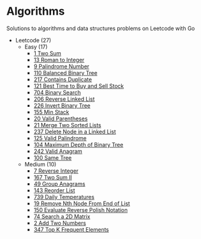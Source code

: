 # Algorithms

Solutions to algorithms and data structures problems on Leetcode with Go


- Leetcode (27)
  - Easy (17)
    - [1 Two Sum](./leetcode/1-Two-Sum)
    - [13 Roman to Integer](./leetcode/13-Roman-to-Integer)
    - [9 Palindrome Number](./leetcode/9-Palindrome-Number)
    - [110 Balanced Binary Tree](./leetcode/110-Balanced-Binary-Tree)
    - [217 Contains Duplicate](./leetcode/217-Contains-Duplicate)
    - [121 Best Time to Buy and Sell Stock](./leetcode/121-Best-Time-to-Buy-and-Sell-Stock)
    - [704 Binary Search](./leetcode/704-Binary-Search)
    - [206 Reverse Linked List](./leetcode/206-Reverse-Linked-List)
    - [226 Invert Binary Tree](./leetcode/226-Invert-Binary-Tree)
    - [155 Min Stack](./leetcode/155-Min-Stack)
    - [20 Valid Parentheses](./leetcode/20-Valid-Parentheses)
    - [21 Merge Two Sorted Lists](./leetcode/21-Merge-Two-Sorted-Lists)
    - [237 Delete Node in a Linked List](./leetcode/237-Delete-Node-in-a-Linked-List)
    - [125 Valid Palindrome](./leetcode/125-Valid-Palindrome)
    - [104 Maximum Depth of Binary Tree](./leetcode/104-Maximum-Depth-of-Binary-Tree/)
    - [242 Valid Anagram](./leetcode/242-Valid-Anagram/)
    - [100 Same Tree](./leetcode/100-Same-Tree/)
  - Medium (10)
    - [7 Reverse Integer](./leetcode/7-Reverse-Integer)
    - [167 Two Sum II](./leetcode/167-Two-Sum-II)
    - [49 Group Anagrams](./leetcode/49-Group-Anagrams)
    - [143 Reorder List](./leetcode/143-Reorder-List)
    - [739 Daily Temperatures](./leetcode/739-Daily-Temperatures)
    - [19 Remove Nth Node From End of List](./leetcode/19-Remove-Nth-Node-From-End-of-List)
    - [150 Evaluate Reverse Polish Notation](./leetcode/150-Evaluate-Reverse-Polish-Notation)
    - [74 Search a 2D Matrix](./leetcode/74-Search-a-2D-Matrix)
    - [2 Add Two Numbers](./leetcode/2-Add-Two-Numbers/)
    - [347 Top K Frequent Elements](./leetcode/347-Top-K-Frequent-Elements/)



